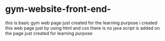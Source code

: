 # gym-website-front-end-
this is basic gym web page just created for the learning purpose 
i created this web page just by using html and css
there is no java script is added on the page 
just created for learning purpose
